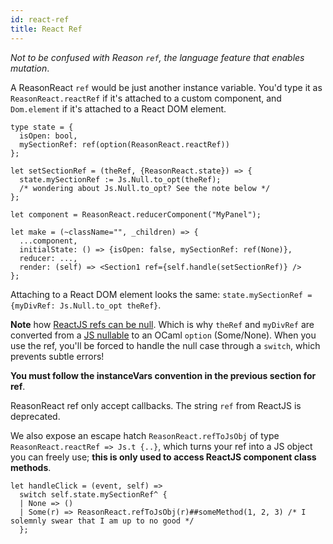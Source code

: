 ```yaml
---
id: react-ref
title: React Ref
---
```


_Not to be confused with Reason `ref`, the language feature that enables mutation_.

A ReasonReact `ref` would be just another instance variable. You'd type it as `ReasonReact.reactRef` if it's attached to a custom component, and `Dom.element` if it's attached to a React DOM element.

```reason
type state = {
  isOpen: bool,
  mySectionRef: ref(option(ReasonReact.reactRef))
};

let setSectionRef = (theRef, {ReasonReact.state}) => {
  state.mySectionRef := Js.Null.to_opt(theRef);
  /* wondering about Js.Null.to_opt? See the note below */
};

let component = ReasonReact.reducerComponent("MyPanel");

let make = (~className="", _children) => {
  ...component,
  initialState: () => {isOpen: false, mySectionRef: ref(None)},
  reducer: ...,
  render: (self) => <Section1 ref={self.handle(setSectionRef)} />
};
```

Attaching to a React DOM element looks the same: `state.mySectionRef = {myDivRef: Js.Null.to_opt theRef}`.

**Note** how [ReactJS refs can be null](https://github.com/facebook/react/issues/9328#issuecomment-298438237). Which is why `theRef` and `myDivRef` are converted from a [JS nullable](http://bucklescript.github.io/bucklescript/Manual.html#_null_and_undefined) to an OCaml `option` (Some/None). When you use the ref, you'll be forced to handle the null case through a `switch`, which prevents subtle errors!

**You must follow the instanceVars convention in the previous section for ref**.

ReasonReact ref only accept callbacks. The string `ref` from ReactJS is deprecated.

We also expose an escape hatch `ReasonReact.refToJsObj` of type `ReasonReact.reactRef => Js.t {..}`, which turns your ref into a JS object you can freely use; **this is only used to access ReactJS component class methods**.

```reason
let handleClick = (event, self) =>
  switch self.state.mySectionRef^ {
  | None => ()
  | Some(r) => ReasonReact.refToJsObj(r)##someMethod(1, 2, 3) /* I solemnly swear that I am up to no good */
  };
```
